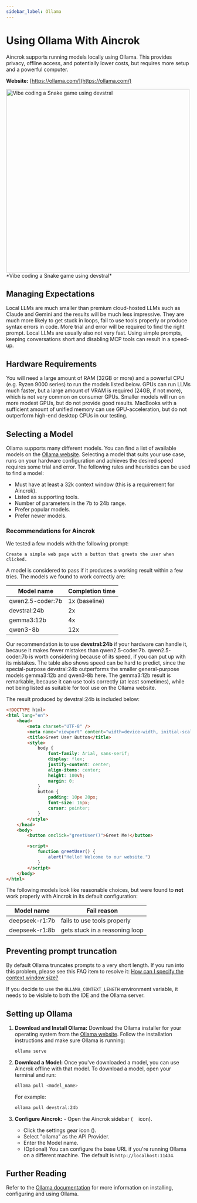 ```yaml
---
sidebar_label: Ollama
---
```


# Using Ollama With Aincrok

Aincrok supports running models locally using Ollama. This provides privacy, offline access, and potentially lower costs, but requires more setup and a powerful computer.

**Website:** [https://ollama.com/](https://ollama.com/)

<img src="/img/providers/ollama-devstral-snake.png" alt="Vibe coding a Snake game using devstral" width="500" />
*Vibe coding a Snake game using devstral*

## Managing Expectations

Local LLMs are much smaller than premium cloud-hosted LLMs such as Claude and Gemini and the results will be much less impressive.
They are much more likely to get stuck in loops, fail to use tools properly or produce syntax errors in code.
More trial and error will be required to find the right prompt.
Local LLMs are usually also not very fast.
Using simple prompts, keeping conversations short and disabling MCP tools can result in a speed-up.

## Hardware Requirements

You will need a large amount of RAM (32GB or more) and a powerful CPU (e.g. Ryzen 9000 series) to run the models listed below.
GPUs can run LLMs much faster, but a large amount of VRAM is required (24GB, if not more), which is not very common on consumer GPUs.
Smaller models will run on more modest GPUs, but do not provide good results.
MacBooks with a sufficient amount of unified memory can use GPU-acceleration, but do not outperform high-end desktop CPUs in our testing.

## Selecting a Model

Ollama supports many different models.
You can find a list of available models on the [Ollama website](https://ollama.com/library).
Selecting a model that suits your use case, runs on your hardware configuration and achieves the desired speed requires some trial and error.
The following rules and heuristics can be used to find a model:

- Must have at least a 32k context window (this is a requirement for Aincrok).
- Listed as supporting tools.
- Number of parameters in the 7b to 24b range.
- Prefer popular models.
- Prefer newer models.

### Recommendations for Aincrok

We tested a few models with the following prompt:

```
Create a simple web page with a button that greets the user when clicked.
```

A model is considered to pass if it produces a working result within a few tries. The models we found to work correctly are:

| Model name       | Completion time |
| ---------------- | --------------- |
| qwen2.5-coder:7b | 1x (baseline)   |
| devstral:24b     | 2x              |
| gemma3:12b       | 4x              |
| qwen3-8b         | 12x             |

Our recommendation is to use **devstral:24b** if your hardware can handle it, because it makes fewer mistakes than qwen2.5-coder:7b.
qwen2.5-coder:7b is worth considering because of its speed, if you can put up with its mistakes.
The table also shows speed can be hard to predict, since the special-purpose devstral:24b outperforms the smaller general-purpose models gemma3:12b and qwen3-8b here.
The gemma3:12b result is remarkable, because it can use tools correctly (at least sometimes), while not being listed as suitable for tool use on the Ollama website.

The result produced by devstral:24b is included below:

```html
<!DOCTYPE html>
<html lang="en">
	<head>
		<meta charset="UTF-8" />
		<meta name="viewport" content="width=device-width, initial-scale=1.0" />
		<title>Greet User Button</title>
		<style>
			body {
				font-family: Arial, sans-serif;
				display: flex;
				justify-content: center;
				align-items: center;
				height: 100vh;
				margin: 0;
			}
			button {
				padding: 10px 20px;
				font-size: 16px;
				cursor: pointer;
			}
		</style>
	</head>
	<body>
		<button onclick="greetUser()">Greet Me!</button>

		<script>
			function greetUser() {
				alert("Hello! Welcome to our website.")
			}
		</script>
	</body>
</html>
```

The following models look like reasonable choices, but were found to **not** work properly with Aincrok in its default configuration:

| Model name     | Fail reason                    |
| -------------- | ------------------------------ |
| deepseek-r1:7b | fails to use tools properly    |
| deepseek-r1:8b | gets stuck in a reasoning loop |

## Preventing prompt truncation

By default Ollama truncates prompts to a very short length.
If you run into this problem, please see this FAQ item to resolve it:
[How can I specify the context window size?](https://github.com/ollama/ollama/blob/4383a3ab7a075eff78b31f7dc84c747e2fcd22b8/docs/faq.md#how-can-i-specify-the-context-window-size)

If you decide to use the `OLLAMA_CONTEXT_LENGTH` environment variable, it needs to be visible to both the IDE and the Ollama server.

## Setting up Ollama

1.  **Download and Install Ollama:** Download the Ollama installer for your operating system from the [Ollama website](https://ollama.com/). Follow the installation instructions and make sure Ollama is running:

    ```bash
    ollama serve
    ```

2.  **Download a Model:** Once you've downloaded a model, you can use Aincrok offline with that model. To download a model, open your terminal and run:

    ```bash
    ollama pull <model_name>
    ```

    For example:

    ```bash
    ollama pull devstral:24b
    ```

3.  **Configure Aincrok:** - Open the Aincrok sidebar (<img src="/img/aincrok-icon.svg" width="12" /> icon).
    - Click the settings gear icon (<Codicon name="gear" />).
    - Select "ollama" as the API Provider.
    - Enter the Model name.
    - (Optional) You can configure the base URL if you're running Ollama on a different machine. The default is `http://localhost:11434`.

## Further Reading

Refer to the [Ollama documentation](https://ollama.com/docs) for more information on installing, configuring and using Ollama.
